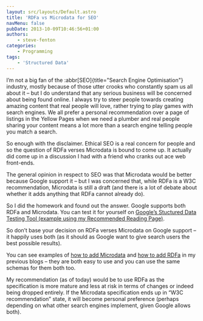 ```yaml
---
layout: src/layouts/Default.astro
title: 'RDFa vs Microdata for SEO'
navMenu: false
pubDate: 2013-10-09T10:46:56+01:00
authors:
    - steve-fenton
categories:
    - Programming
tags:
    - 'Structured Data'
---
```


I’m not a big fan of the :abbr[SEO]{title="Search Engine Optimisation"} industry, mostly because of those utter crooks who constantly spam us all about it – but I do understand that any serious business will be concerned about being found online. I always try to steer people towards creating amazing content that real people will love, rather trying to play games with search engines. We all prefer a personal recommendation over a page of listings in the Yellow Pages when we need a plumber and real people sharing your content means a lot more than a search engine telling people you match a search.

So enough with the disclaimer. Ethical SEO is a real concern for people and so the question of RDFa verses Microdata is bound to come up. It actually did come up in a discussion I had with a friend who cranks out ace web front-ends.

The general opinion in respect to SEO was that Microdata would be better because Google support it – but I was concerned that, while RDFa is a W3C recommendation, Microdata is still a draft (and there is a lot of debate about whether it adds anything that RDFa cannot already do).

So I did the homework and found out the answer. Google supports both RDFa and Microdata. You can test it for yourself on [Google’s Stuctured Data Testing Tool (example using my Recommended Reading Page)](https://search.google.com/structured-data/testing-tool#url=https%3A%2F%2Fwww.stevefenton.co.uk%2Fpublications%2Frecommended-reading%2F).

So don’t base your decision on RDFa verses Microdata on Google support – it happily uses both (as it should as Google want to give search users the best possible results).

You can see examples of [how to add Microdata](/blog/2012/11/how-to-add-microdata-to-your-website/) and [how to add RDFa](/blog.2012/11/how-to-add-rdfa-lite-to-your-website/) in my previous blogs – they are both easy to use and you can use the same schemas for them both too.

My recommendation (as of today) would be to use RDFa as the specification is more mature and less at risk in terms of changes or indeed being dropped entirely. If the Microdata specification ends up in “W3C recommendation” state, it will become personal preference (perhaps depending on what other search engines implement, given Google allows both).
